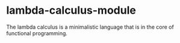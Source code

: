 # lambda-calculus-module
The lambda calculus is a minimalistic language that is in the core of functional programming.
